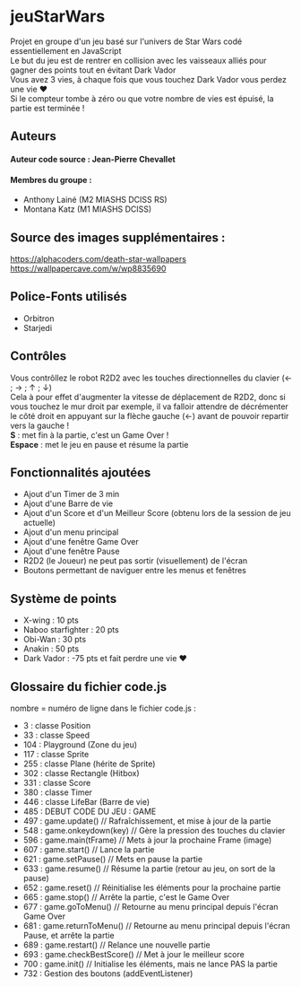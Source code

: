 # jeuStarWars
Projet en groupe d'un jeu basé sur l'univers de Star Wars codé essentiellement en JavaScript</br>
Le but du jeu est de rentrer en collision avec les vaisseaux alliés pour gagner des points tout en évitant Dark Vador </br>
Vous avez 3 vies, à chaque fois que vous touchez Dark Vador vous perdez une vie ❤️</br>
Si le compteur tombe à zéro ou que votre nombre de vies est épuisé, la partie est terminée !

## Auteurs
#### Auteur code source : Jean-Pierre Chevallet
#### Membres du groupe :
- Anthony Lainé (M2 MIASHS DCISS RS)</br>
- Montana Katz (M1 MIASHS DCISS)

## Source des images supplémentaires :
https://alphacoders.com/death-star-wallpapers
https://wallpapercave.com/w/wp8835690

## Police-Fonts utilisés
- Orbitron </br>
- Starjedi

## Contrôles
Vous contrôllez le robot R2D2 avec les touches directionnelles du clavier (← ; → ; ↑ ; ↓) </br>
Cela à pour effet d'augmenter la vitesse de déplacement de R2D2, donc si vous touchez le mur droit par exemple, il va falloir attendre de décrémenter le côté droit en appuyant sur la flèche gauche (←) avant de pouvoir repartir vers la gauche ! </br>
<strong>S</strong> : met fin à la partie, c'est un Game Over ! </br>
<strong>Espace</strong> : met le jeu en pause et résume la partie

## Fonctionnalités ajoutées
- Ajout d'un Timer de 3 min
- Ajout d'une Barre de vie
- Ajout d'un Score et d'un Meilleur Score (obtenu lors de la session de jeu actuelle)
- Ajout d'un menu principal
- Ajout d'une fenêtre Game Over
- Ajout d'une fenêtre Pause
- R2D2 (le Joueur) ne peut pas sortir (visuellement) de l'écran
- Boutons permettant de naviguer entre les menus et fenêtres

## Système de points
- X-wing : 10 pts
- Naboo starfighter : 20 pts
- Obi-Wan : 30 pts
- Anakin : 50 pts
- Dark Vador : -75 pts et fait perdre une vie ❤️

## Glossaire du fichier code.js
nombre = numéro de ligne dans le fichier code.js :
- 3 : classe Position
- 33 : classe Speed
- 104 : Playground (Zone du jeu)
- 117 : classe Sprite
- 255 : classe Plane (hérite de Sprite)
- 302 : classe Rectangle (Hitbox)
- 331 : classe Score
- 380 : classe Timer
- 446 : classe LifeBar (Barre de vie)
- 485 : DEBUT CODE DU JEU : GAME
- 497 : game.update() // Rafraîchissement, et mise à jour de la partie
- 548 : game.onkeydown(key) // Gère la pression des touches du clavier
- 596 : game.main(tFrame) // Mets à jour la prochaine Frame (image)
- 607 : game.start() // Lance la partie
- 621 : game.setPause() // Mets en pause la partie
- 633 : game.resume() // Résume la partie (retour au jeu, on sort de la pause)
- 652 : game.reset() // Réinitialise les éléments pour la prochaine partie
- 665 : game.stop() // Arrête la partie, c'est le Game Over
- 677 : game.goToMenu() // Retourne au menu principal depuis l'écran Game Over
- 681 : game.returnToMenu() // Retourne au menu principal depuis l'écran Pause, et arrête la partie
- 689 : game.restart() // Relance une nouvelle partie
- 693 : game.checkBestScore() // Met à jour le meilleur score
- 700 : game.init() // Initialise les éléments, mais ne lance PAS la partie
- 732 : Gestion des boutons (addEventListener)